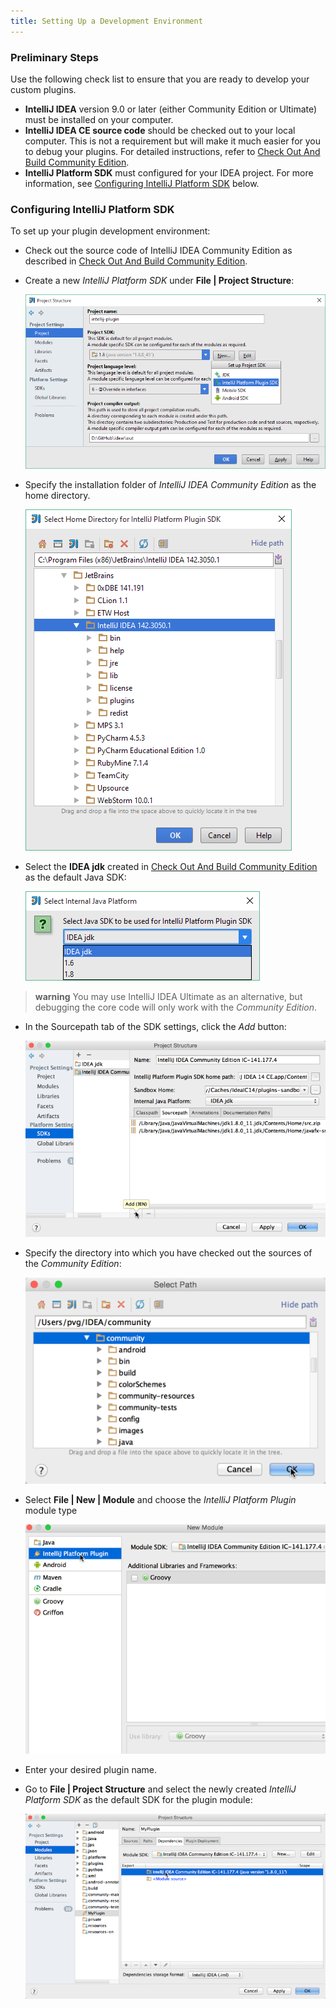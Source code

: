 ```yaml
---
title: Setting Up a Development Environment
---
```


### Preliminary Steps

Use the following check list to ensure that you are ready to develop your custom plugins.

- **IntelliJ IDEA** version 9.0 or later (either Community Edition or Ultimate) must be installed on your computer.
- **IntelliJ IDEA CE source code** should be checked out to your local computer. This is not a requirement but will make it much easier for you to debug your plugins. For detailed instructions, refer to [Check Out And Build Community Edition](/basics/checkout_and_build_community.md).
- **IntelliJ Platform SDK** must configured for your IDEA project. For more information, see [Configuring IntelliJ Platform SDK](#configuring-intellij-platform-sdk) below.
  
### Configuring IntelliJ Platform SDK
  
To set up your plugin development environment:

*  Check out the source code of IntelliJ IDEA Community Edition as described in
   [Check Out And Build Community Edition](/basics/checkout_and_build_community.md).

*  Create a new *IntelliJ Platform SDK* under **File \| Project Structure**:

   ![Create IntelliJ Platform SDK](img/create_intellij_idea_sdk.png)

*  Specify the installation folder of *IntelliJ IDEA Community Edition* as the home directory.

   ![Set Home Directory](img/set_home_directory.png)

*  Select the **IDEA jdk** created in [Check Out And Build Community Edition](/basics/checkout_and_build_community.md) as the default Java SDK:

   ![Set IDEA JDK](img/set_java_sdk.png)


> **warning** You may use IntelliJ IDEA Ultimate as an alternative, but debugging the core code will only work with the *Community Edition*.

*  In the Sourcepath tab of the SDK settings, click the *Add* button:

   ![Add Sourcepath](img/add_sourcepath.png)

*  Specify the directory into which you have checked out the sources of the *Community Edition*:

   ![Specify Source Paths](img/community_sources_directory.png)

*  Select **File \| New \| Module** and choose the *IntelliJ Platform Plugin* module type

   ![IntelliJ Platform Plugin Module](img/intellij_platform_plugin_module.png)

*  Enter your desired plugin name.

*  Go to **File \| Project Structure** and select the newly created *IntelliJ Platform SDK* as the default SDK for the plugin module:

   ![Set Plugin Module SDK](img/set_plugin_module_sdk.png)
